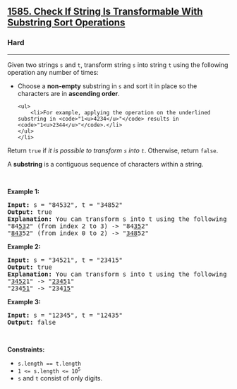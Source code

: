 <h2><a href="https://leetcode.com/problems/check-if-string-is-transformable-with-substring-sort-operations/">1585. Check If String Is Transformable With Substring Sort Operations</a></h2><h3>Hard</h3><hr><div><p>Given two strings <code>s</code> and <code>t</code>, transform string <code>s</code> into string <code>t</code> using the following operation any number of times:</p>

<ul>
	<li>Choose a <strong>non-empty</strong> substring in <code>s</code> and sort it in place so the characters are in <strong>ascending order</strong>.

	<ul>
		<li>For example, applying the operation on the underlined substring in <code>"1<u>4234</u>"</code> results in <code>"1<u>2344</u>"</code>.</li>
	</ul>
	</li>
</ul>

<p>Return <code>true</code> if <em>it is possible to transform <code>s</code> into <code>t</code></em>. Otherwise, return <code>false</code>.</p>

<p>A <strong>substring</strong> is a contiguous sequence of characters within a string.</p>

<p>&nbsp;</p>
<p><strong class="example">Example 1:</strong></p>

<pre><strong>Input:</strong> s = "84532", t = "34852"
<strong>Output:</strong> true
<strong>Explanation:</strong> You can transform s into t using the following sort operations:
"84<u>53</u>2" (from index 2 to 3) -&gt; "84<u>35</u>2"
"<u>843</u>52" (from index 0 to 2) -&gt; "<u>348</u>52"
</pre>

<p><strong class="example">Example 2:</strong></p>

<pre><strong>Input:</strong> s = "34521", t = "23415"
<strong>Output:</strong> true
<strong>Explanation:</strong> You can transform s into t using the following sort operations:
"<u>3452</u>1" -&gt; "<u>2345</u>1"
"234<u>51</u>" -&gt; "234<u>15</u>"
</pre>

<p><strong class="example">Example 3:</strong></p>

<pre><strong>Input:</strong> s = "12345", t = "12435"
<strong>Output:</strong> false
</pre>

<p>&nbsp;</p>
<p><strong>Constraints:</strong></p>

<ul>
	<li><code>s.length == t.length</code></li>
	<li><code>1 &lt;= s.length &lt;= 10<sup>5</sup></code></li>
	<li><code>s</code> and <code>t</code> consist of only digits.</li>
</ul>
</div>